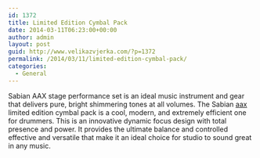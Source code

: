 ```yaml
---
id: 1372
title: Limited Edition Cymbal Pack
date: 2014-03-11T06:23:00+00:00
author: admin
layout: post
guid: http://www.velikazvjerka.com/?p=1372
permalink: /2014/03/11/limited-edition-cymbal-pack/
categories:
  - General
---
```

Sabian AAX stage performance set is an ideal music instrument and gear that delivers pure, bright shimmering tones at all volumes. The Sabian [aax](http://www.guitarcenter.com/Sabian-AAX-Limited-Edition-Cymbal-Pack-109561159-i1371594.gc) limited edition cymbal pack is a cool, modern, and extremely efficient one for drummers. This is an innovative dynamic focus design with total presence and power. It provides the ultimate balance and controlled effective and versatile that make it an ideal choice for studio to sound great in any music.